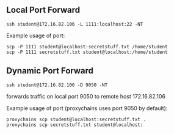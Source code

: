 ## Local Port Forward
```
ssh student@172.16.82.106 -L 1111:localhost:22 -NT
```

Example usage of port:
```
scp -P 1111 student@localhost:secretstuff.txt /home/student
scp -P 1111 secretstuff.txt student@localhost:/home/student
```

## Dynamic Port Forward
```
ssh student@172.16.82.106 -D 9050 -NT
```
forwards traffic on local port 9050 to remote host 172.16.82.106

Example usage of port (proxychains uses port 9050 by default):
```
proxychains scp student@localhost:secretstuff.txt .
proxychains scp secretstuff.txt student@localhost:
```
